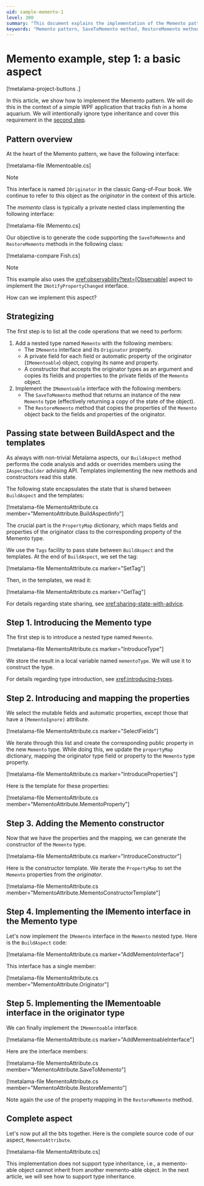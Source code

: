 ```yaml
---
uid: sample-memento-1
level: 300
summary: "This document explains the implementation of the Memento pattern in a WPF application, focusing on creating and managing mementos without type inheritance."
keywords: "Memento pattern, SaveToMemento method, RestoreMemento method, INotifyPropertyChanged interface, IMementoable interface"
---
```


# Memento example, step 1: a basic aspect

[!metalama-project-buttons .]

In this article, we show how to implement the Memento pattern. We will do this in the context of a simple WPF application that tracks fish in a home aquarium. We will intentionally ignore type inheritance and cover this requirement in the [second step](xref:sample-memento-2).

## Pattern overview

At the heart of the Memento pattern, we have the following interface:

[!metalama-file IMementoable.cs]

> [!NOTE]
> This interface is named `IOriginator` in the classic Gang-of-Four book. We continue to refer to this object as the _originator_ in the context of this article.

The _memento_ class is typically a private nested class implementing the following interface:

[!metalama-file IMemento.cs]

Our objective is to generate the code supporting the `SaveToMemento` and `RestoreMemento` methods in the following class:

[!metalama-compare Fish.cs]

> [!NOTE]
> This example also uses the <xref:observability?text=[Observable]> aspect to implement the `INotifyPropertyChanged` interface.

How can we implement this aspect?

## Strategizing

The first step is to list all the code operations that we need to perform:

1. Add a nested type named `Memento` with the following members:
   * The `IMemento` interface and its `Originator` property.
   * A private field for each field or automatic property of the originator (`IMementoable`) object, copying its name and property.
   * A constructor that accepts the originator types as an argument and copies its fields and properties to the private fields of the `Memento` object.
2. Implement the `IMementoable` interface with the following members:
   * The `SaveToMemento` method that returns an instance of the new `Memento` type (effectively returning a copy of the state of the object).
   * The `RestoreMemento` method that copies the properties of the `Memento` object back to the fields and properties of the originator.

## Passing state between BuildAspect and the templates

As always with non-trivial Metalama aspects, our `BuildAspect` method performs the code analysis and adds or overrides members using the `IAspectBuilder` advising API. Templates implementing the new methods and constructors read this state.

The following state encapsulates the state that is shared between `BuildAspect` and the templates:

[!metalama-file MementoAttribute.cs member="MementoAttribute.BuildAspectInfo"]

The crucial part is the `PropertyMap` dictionary, which maps fields and properties of the originator class to the corresponding property of the Memento type.

We use the `Tags` facility to pass state between `BuildAspect` and the templates. At the end of `BuildAspect`, we set the tag:

[!metalama-file MementoAttribute.cs marker="SetTag"]

Then, in the templates, we read it:

[!metalama-file MementoAttribute.cs marker="GetTag"]

For details regarding state sharing, see <xref:sharing-state-with-advice>.

## Step 1. Introducing the Memento type

The first step is to introduce a nested type named `Memento`.

[!metalama-file MementoAttribute.cs marker="IntroduceType"]

We store the result in a local variable named `mementoType`. We will use it to construct the type.

For details regarding type introduction, see <xref:introducing-types>.

## Step 2. Introducing and mapping the properties

We select the mutable fields and automatic properties, except those that have a `[MementoIgnore]` attribute.

[!metalama-file MementoAttribute.cs marker="SelectFields"]

We iterate through this list and create the corresponding public property in the new `Memento` type. While doing this, we update the `propertyMap` dictionary, mapping the originator type field or property to the `Memento` type property.

[!metalama-file MementoAttribute.cs marker="IntroduceProperties"]

Here is the template for these properties:

[!metalama-file MementoAttribute.cs member="MementoAttribute.MementoProperty"]

## Step 3. Adding the Memento constructor

Now that we have the properties and the mapping, we can generate the constructor of the `Memento` type.

[!metalama-file MementoAttribute.cs marker="IntroduceConstructor"]

Here is the constructor template. We iterate the `PropertyMap` to set the `Memento` properties from the _originator_.

[!metalama-file MementoAttribute.cs member="MementoAttribute.MementoConstructorTemplate"]

## Step 4. Implementing the IMemento interface in the Memento type

Let's now implement the `IMemento` interface in the `Memento` nested type. Here is the `BuildAspect` code:

[!metalama-file MementoAttribute.cs marker="AddMementoInterface"]

This interface has a single member:

[!metalama-file MementoAttribute.cs member="MementoAttribute.Originator"]

## Step 5. Implementing the IMementoable interface in the originator type

We can finally implement the `IMementoable` interface.

[!metalama-file MementoAttribute.cs marker="AddMementoableInterface"]

Here are the interface members:

[!metalama-file MementoAttribute.cs member="MementoAttribute.SaveToMemento"]

[!metalama-file MementoAttribute.cs member="MementoAttribute.RestoreMemento"]

Note again the use of the property mapping in the `RestoreMemento` method.

## Complete aspect

Let's now put all the bits together. Here is the complete source code of our aspect, `MementoAttribute`.

[!metalama-file MementoAttribute.cs]

This implementation does not support type inheritance, i.e., a memento-able object cannot inherit from another memento-able object. In the next article, we will see how to support type inheritance.



